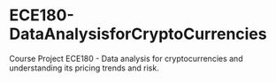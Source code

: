 # ECE180-DataAnalysisforCryptoCurrencies
Course Project ECE180 - Data analysis for cryptocurrencies and understanding its pricing trends and risk.
